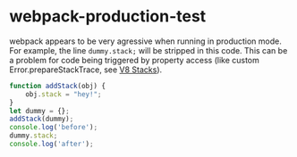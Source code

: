 # webpack-production-test
webpack appears to be very agressive when running in production mode. For example, the line `dummy.stack;` will be stripped in this code.
This can be a problem for code being triggered by property access (like custom Error.prepareStackTrace, see [V8 Stacks](https://v8.dev/docs/stack-trace-api)).

```js
function addStack(obj) {
    obj.stack = "hey!";
}
let dummy = {};
addStack(dummy);
console.log('before');
dummy.stack;
console.log('after');
```
